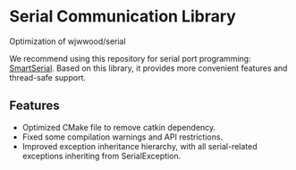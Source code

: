 # Serial Communication Library

Optimization of wjwwood/serial

We recommend using this repository for serial port programming: [SmartSerial](https://github.com/shuai132/SmartSerial).
Based on this library, it provides more convenient features and thread-safe support.

## Features

- Optimized CMake file to remove catkin dependency.
- Fixed some compilation warnings and API restrictions.
- Improved exception inheritance hierarchy, with all serial-related exceptions inheriting from SerialException.
